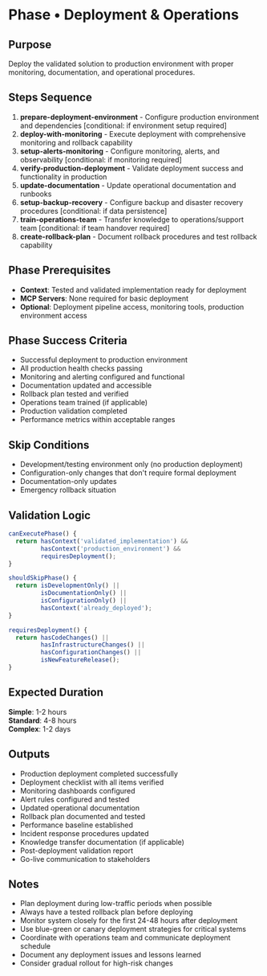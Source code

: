 # Phase • Deployment & Operations

## Purpose
Deploy the validated solution to production environment with proper monitoring, documentation, and operational procedures.

## Steps Sequence
1. **prepare-deployment-environment** - Configure production environment and dependencies [conditional: if environment setup required]
2. **deploy-with-monitoring** - Execute deployment with comprehensive monitoring and rollback capability
3. **setup-alerts-monitoring** - Configure monitoring, alerts, and observability [conditional: if monitoring required]
4. **verify-production-deployment** - Validate deployment success and functionality in production
5. **update-documentation** - Update operational documentation and runbooks
6. **setup-backup-recovery** - Configure backup and disaster recovery procedures [conditional: if data persistence]
7. **train-operations-team** - Transfer knowledge to operations/support team [conditional: if team handover required]
8. **create-rollback-plan** - Document rollback procedures and test rollback capability

## Phase Prerequisites
- **Context**: Tested and validated implementation ready for deployment
- **MCP Servers**: None required for basic deployment
- **Optional**: Deployment pipeline access, monitoring tools, production environment access

## Phase Success Criteria
- Successful deployment to production environment
- All production health checks passing
- Monitoring and alerting configured and functional
- Documentation updated and accessible
- Rollback plan tested and verified
- Operations team trained (if applicable)
- Production validation completed
- Performance metrics within acceptable ranges

## Skip Conditions
- Development/testing environment only (no production deployment)
- Configuration-only changes that don't require formal deployment
- Documentation-only updates
- Emergency rollback situation

## Validation Logic
```javascript
canExecutePhase() {
  return hasContext('validated_implementation') &&
         hasContext('production_environment') &&
         requiresDeployment();
}

shouldSkipPhase() {
  return isDevelopmentOnly() ||
         isDocumentationOnly() ||
         isConfigurationOnly() ||
         hasContext('already_deployed');
}

requiresDeployment() {
  return hasCodeChanges() ||
         hasInfrastructureChanges() ||
         hasConfigurationChanges() ||
         isNewFeatureRelease();
}
```

## Expected Duration
**Simple**: 1-2 hours  
**Standard**: 4-8 hours  
**Complex**: 1-2 days

## Outputs
- Production deployment completed successfully
- Deployment checklist with all items verified
- Monitoring dashboards configured
- Alert rules configured and tested
- Updated operational documentation
- Rollback plan documented and tested
- Performance baseline established
- Incident response procedures updated
- Knowledge transfer documentation (if applicable)
- Post-deployment validation report
- Go-live communication to stakeholders

## Notes
- Plan deployment during low-traffic periods when possible
- Always have a tested rollback plan before deploying
- Monitor system closely for the first 24-48 hours after deployment
- Use blue-green or canary deployment strategies for critical systems
- Coordinate with operations team and communicate deployment schedule
- Document any deployment issues and lessons learned
- Consider gradual rollout for high-risk changes 